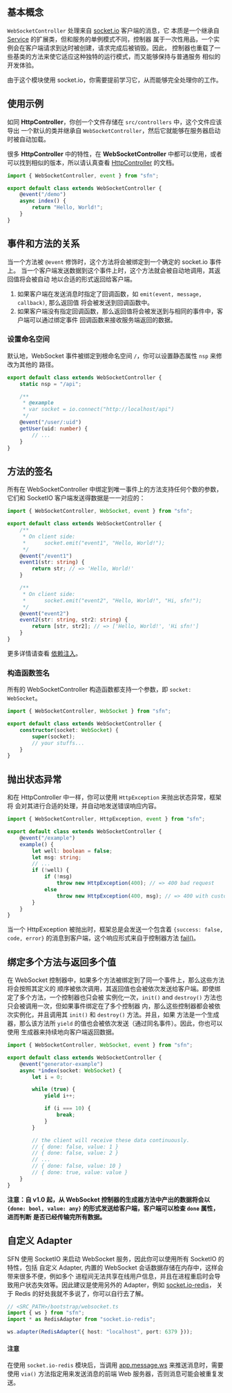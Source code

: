 <!-- title: WebSocket 控制器; order: 5 -->
## 基本概念

`WebSocketController` 处理来自 [socket.io](https://socket.io/) 客户端的消息，它
本质是一个继承自 [Service](./service) 的扩展类，但和服务的单例模式不同，控制器
属于一次性用品，一个实例会在客户端请求到达时被创建，请求完成后被销毁。因此，
控制器也重载了一些基类的方法来使它适应这种独特的运行模式，而又能够保持与普通服务
相似的开发体验。

由于这个模块使用 socket.io，你需要提前学习它，从而能够完全处理你的工作。

## 使用示例

如同 **HttpController**，你创一个文件存储在 `src/controllers` 中，这个文件应该导出
一个默认的类并继承自 `WebSocketController`，然后它就能够在服务器启动时被自动加载。

很多 **HttpController** 中的特性，在 **WebSocketController** 中都可以使用，或者
可以找到相似的版本，所以请认真查看 [HttpController](./http-controller) 的文档。

```typescript
import { WebSocketController, event } from "sfn";

export default class extends WebSocketController {
    @event("/demo")
    async index() {
        return "Hello, World!";
    }
}
```

## 事件和方法的关系

当一个方法被 `@event` 修饰时，这个方法将会被绑定到一个确定的 socket.io 事件上。
当一个客户端发送数据到这个事件上时，这个方法就会被自动地调用，其返回值将会被自动
地以合适的形式返回给客户端。

1. 如果客户端在发送消息时指定了回调函数，如 `emit(event, message, callback)`, 那么返回值
    将会被发送到回调函数中。
2. 如果客户端没有指定回调函数，那么返回值将会被发送到与相同的事件中，客户端可以通过绑定事件
    回调函数来接收服务端返回的数据。


### 设置命名空间

默认地，WebSocket 事件被绑定到根命名空间 `/`，你可以设置静态属性 `nsp` 来修改为其他的
路径。

```typescript
export default class extends WebSocketController {
    static nsp = "/api";

    /**
     * @example
     * var socket = io.connect("http://localhost/api")
     */
    @event("/user/:uid")
    getUser(uid: number) {
        // ...
    }
}
```

## 方法的签名

所有在 WebSocketController 中绑定到唯一事件上的方法支持任何个数的参数，它们和 
SocketIO 客户端发送得数据是一一对应的：

```typescript
import { WebSocketController, WebSocket, event } from "sfn";

export default class extends WebSocketController {
    /**
     * On client side:
     *      socket.emit("event1", "Hello, World!");
     */
    @event("/event1")
    event1(str: string) {
        return str; // => 'Hello, World!'
    }

    /**
     * On client side:
     *      socket.emit("event2", "Hello, World!", "Hi, sfn!");
     */
    @event("event2")
    event2(str: string, str2: string) {
        return [str, str2]; // => ['Hello, World!', 'Hi sfn!']
    }
}
```

更多详情请查看 [依赖注入](./di#在控制器中自动注入)。

### 构造函数签名

所有的 WebSocketController 构造函数都支持一个参数，即 `socket: WebSocket`。

```typescript
import { WebSocketController, WebSocket } from "sfn";

export default class extends WebSocketController {
    constructor(socket: WebSocket) {
        super(socket);
        // your stuffs...
    }
}
```

## 抛出状态异常

和在 HttpController 中一样，你可以使用 `HttpException` 来抛出状态异常，框架将
会对其进行合适的处理，并自动地发送错误响应内容。

```typescript
import { WebSocketController, HttpException, event } from "sfn";

export default class extends WebSocketController {
    @event("/example")
    example() {
        let well: boolean = false;
        let msg: string;
        // ...
        if (!well) {
            if (!msg)
                throw new HttpException(400); // => 400 bad request
            else
                throw new HttpException(400, msg); // => 400 with customized message
        }
    }
}
```

当一个 HttpException 被抛出时，框架总是会发送一个包含着 
`{success: false, code, error}` 的消息到客户端，这个响应形式来自于控制器方法
[fail()](./http-controller#通用-API-响应)。

## 绑定多个方法与返回多个值

在 WebSocket 控制器中，如果多个方法被绑定到了同一个事件上，那么这些方法将会按照其定义的
顺序被依次调用，其返回值也会被依次发送给客户端。即使绑定了多个方法，一个控制器也只会被
实例化一次，`init()` and `destroy()` 方法也只会被调用一次，但如果事件绑定在了多个控制器
内，那么这些控制器都会被依次实例化，并且调用其 `init()` 和 `destroy()` 方法。并且，如果
方法是一个生成器，那么该方法所 `yield` 的值也会被依次发送（通过同名事件）。因此，你也可以使用
生成器来持续地向客户端返回数据。

```typescript
import { WebSocketController, WebSocket, event } from "sfn";

export default class extends WebSocketController {
    @event("generator-example")
    async *index(socket: WebSocket) {
        let i = 0;

        while (true) {
            yield i++;

            if (i === 10) {
                break;
            }
        }

        // the client will receive these data continuously.
        // { done: false, value: 1 }
        // { done: false, value: 2 }
        // ...
        // { done: false, value: 10 }
        // { done: true, value: value }
    }
}
```

**注意：自 v1.0 起，从 WebSocket 控制器的生成器方法中产出的数据将会以**
**`{done: bool, value: any}` 的形式发送给客户端，客户端可以检查 `done` 属性，进而判断**
**是否已经传输完所有数据。**

## 自定义 Adapter

SFN 使用 SocketIO 来启动 WebSocket 服务，因此你可以使用所有 SocketIO 的特性，包括
自定义 Adapter, 内置的 WebSocket 会话数据存储在内存中，这样会带来很多不便，例如多个
进程间无法共享在线用户信息，并且在进程重启时会导致用户状态失效等。因此建议是使用另外的
Adapter，例如 [socket.io-redis](https://www.npmjs.com/package/socket.io-redis)，
关于 Redis 的好处我就不多说了，你可以自行去了解。

```typescript
// <SRC_PATH>/bootstrap/websocket.ts
import { ws } from "sfn";
import * as RedisAdapter from "socket.io-redis";

ws.adapter(RedisAdapter({ host: "localhost", port: 6379 }));
```

#### 注意

在使用 `socket.io-redis` 模块后，当调用
[app.message.ws](./message-channel#推送-WebSocket-消息) 来推送消息时，需要使用 `via()`
方法指定用来发送消息的前端 Web 服务器，否则消息可能会被重复发送。
